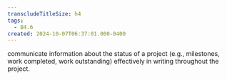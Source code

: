 ```yaml
---
transcludeTitleSize: h4
tags:
  - B4.6
created: 2024-10-07T06:37:01.000-0400
---
```

communicate information about the status of a project (e.g., milestones, work completed, work outstanding) effectively in writing throughout the project.